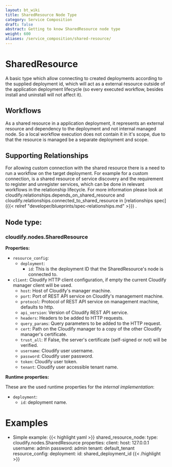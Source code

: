 ```yaml
---
layout: bt_wiki
title: SharedResource Node Type
category: Service Composition
draft: false
abstract: Getting to know SharedResource node type
weight: 600
aliases: /service_composition/shared-resource/
---
```


# SharedResource
A basic type which allow connecting to created deployments according to the supplied deployment id, which will act as a external resource
outside of the application deployment lifecycle (so every executed workflow, besides install and uninstall will not affect it).

## Workflows
As a shared resource in a application deployment, it represents an external resource and dependency to the deployment and not internal
managed node. So a local workflow execution does not contain it in it's scope, due to that the resource is managed be a separate
deployment and scope.

## Supporting Relationships
For allowing custom connection with the shared resource there is a need to run a workflow on the target deployment.
For example for a custom connection, is a shared resource of service discovery and the requirement to register and unregister services, which
can be done in relevant workflows in the relationship lifecycle. For more information please look at
cloudify.relationships.depends_on_shared_resource and cloudify.relationships.connected_to_shared_resource in [relationships spec]({{< relref "developer/blueprints/spec-relationships.md" >}}) .

## Node type:

### cloudify.nodes.SharedResource

**Properties:**

* `resource_config`:
    * `deployment`:
        * `id`: This is the deployment ID that the SharedResource's node is connected to.
* `client`: Cloudify HTTP client configuration, if empty the current Cloudify manager client will be used.
    * `host`: Host of Cloudify's manager machine.
    * `port`: Port of REST API service on Cloudify's management machine.
    * `protocol`: Protocol of REST API service on management machine, defaults to http.
    * `api_version`: Version of Cloudify REST API service.
    * `headers`: Headers to be added to HTTP requests.
    * `query_params`: Query parameters to be added to the HTTP request.
    * `cert`: Path on the Cloudify manager to a copy of the other Cloudify manager's certificate.
    * `trust_all`: If False, the server's certificate (self-signed or not) will be verified.
    * `username`: Cloudify user username.
    * `password`: Cloudify user password.
    * `token`: Cloudify user token.
    * `tenant`: Cloudify user accessible tenant name.
 
**Runtime properties:**

These are the used runtime properties for the *internal implementation*:
* `deployment`:
    * `id`: deployment name.

# Examples

* Simple example:
{{< highlight  yaml >}}
shared_resource_node:
  type: cloudify.nodes.SharedResource
  properties:
    client:
        host: 127.0.0.1
        username: admin
        password: admin
        tenant: default_tenant
    resource_config:
      deployment:
        id: shared_deployment_id
{{< /highlight >}}